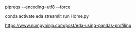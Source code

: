 pipreqs --encoding=utf8 --force

conda activate eda
streamlit run Home.py

https://www.numpyninja.com/post/eda-using-pandas-profiling